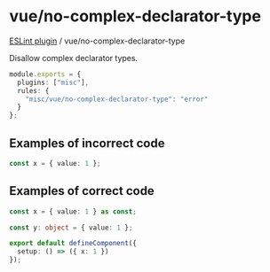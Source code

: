 # vue/no-complex-declarator-type

[ESLint plugin](https://ilyub.github.io/eslint-plugin-misc/) / vue/no-complex-declarator-type

Disallow complex declarator types.

```ts
module.exports = {
  plugins: ["misc"],
  rules: {
    "misc/vue/no-complex-declarator-type": "error"
  }
};
```

## Examples of incorrect code

```ts
const x = { value: 1 };
```

## Examples of correct code

```ts
const x = { value: 1 } as const;

const y: object = { value: 1 };

export default defineComponent({
  setup: () => ({ x: 1 })
});
```